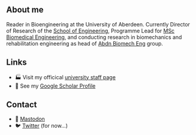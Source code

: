 ## About me

Reader in Bioengineering at the University of Aberdeen. Currently Director of Research of the [School of Engineering](https://www.abdn.ac.uk/engineering/), Programme Lead for [MSc Biomedical Engineering](https://www.abdn.ac.uk/study/postgraduate-taught/degree-programmes/1223/biomedical-engineering/), and conducting research in biomechanics and rehabilitation engineering as head of [Abdn Biomech Eng](https://github.com/AbdnBiomechEng) group.

## Links

- :factory: Visit my officical [university staff page](https://www.abdn.ac.uk/engineering/people/profiles/edward.chadwick)
- 📖 See my [Google Scholar Profile](https://scholar.google.co.uk/citations?user=Gf4QzU4AAAAJ&hl=en)

## Contact

- :elephant: <a rel="me" href="https://mstdn.social/@ekjchadwick">Mastodon</a>
- :bird: [Twitter](https://twitter.com/ekjchadwick) (for now...)
